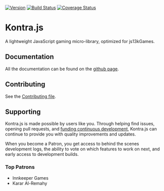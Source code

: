 [![Version](https://badge.fury.io/js/kontra.svg)](https://badge.fury.io/js/kontra)
[![Build Status](https://travis-ci.org/straker/kontra.svg?branch=main)](https://travis-ci.org/straker/kontra)
[![Coverage Status](https://coveralls.io/repos/straker/kontra/badge.svg?branch=main&service=github)](https://coveralls.io/github/straker/kontra?branch=main)

# Kontra.js

A lightweight JavaScript gaming micro-library, optimized for js13kGames.

## Documentation

All the documentation can be found on the [github page](https://straker.github.io/kontra/).

## Contributing

See the [Contributing file](CONTRIBUTING.md).

## Supporting

Kontra.js is made possible by users like you. Through helping find issues, opening pull requests, and [funding continuous development](https://www.patreon.com/straker), Kontra.js can continue to provide you with quality improvements and updates.

When you become a Patron, you get access to behind the scenes development logs, the ability to vote on which features to work on next, and early access to development builds. 

### Top Patrons

- Innkeeper Games
- Karar Al-Remahy
